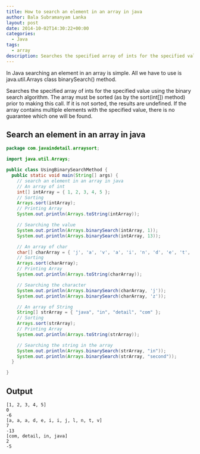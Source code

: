 ```yaml
---
title: How to search an element in an array in java
author: Bala Subramanyam Lanka
layout: post
date: 2014-10-02T14:30:22+00:00
categories:
  - Java
tags:
  - array
description: Searches the specified array of ints for the specified value using the binary search algorithm. The array must be sorted (as by the sort(int[]) method) prior to making this call. If it is not sorted, the results are undefined. 
---
```

In Java searching an element in an array is simple. All we have to use is java.util.Arrays class binarySearch() method.

Searches the specified array of ints for the specified value using the binary search algorithm. The array must be sorted (as by the sort(int[]) method) prior to making this call. If it is not sorted, the results are undefined. If the array contains multiple elements with the specified value, there is no guarantee which one will be found.

## Search an element in an array in java

```java
package com.javaindetail.arraysort;

import java.util.Arrays;

public class UsingBinarySearchMethod {
  public static void main(String[] args) {
    // search an element in an array in java
    // An array of int
    int[] intArray = { 1, 2, 3, 4, 5 };
    // Sorting
    Arrays.sort(intArray);
    // Printing Array
    System.out.println(Arrays.toString(intArray));

    // Searching the value
    System.out.println(Arrays.binarySearch(intArray, 1));
    System.out.println(Arrays.binarySearch(intArray, 13));

    // An array of char
    char[] charArray = { 'j', 'a', 'v', 'a', 'i', 'n', 'd', 'e', 't', 'a', 'i', 'l' };
    // Sorting
    Arrays.sort(charArray);
    // Printing Array
    System.out.println(Arrays.toString(charArray));

    // Searching the character
    System.out.println(Arrays.binarySearch(charArray, 'j'));
    System.out.println(Arrays.binarySearch(charArray, 'z'));

    // An array of String
    String[] strArray = { "java", "in", "detail", "com" };
    // Sorting
    Arrays.sort(strArray);
    // Printing Array
    System.out.println(Arrays.toString(strArray));

    // Searching the string in the array
    System.out.println(Arrays.binarySearch(strArray, "in"));
    System.out.println(Arrays.binarySearch(strArray, "second"));
  }

}
```

## Output

```
[1, 2, 3, 4, 5]
0
-6
[a, a, a, d, e, i, i, j, l, n, t, v]
7
-13
[com, detail, in, java]
2
-5

```
